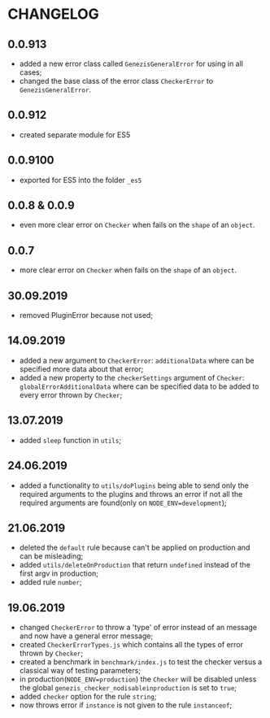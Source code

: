 # CHANGELOG

## 0.0.913

- added a new error class called `GenezisGeneralError` for using in all cases;
- changed the base class of the error class `CheckerError` to `GenezisGeneralError`.

## 0.0.912

- created separate module for ES5

## 0.0.9100

- exported for ES5 into the folder `_es5`

## 0.0.8 & 0.0.9

- even more clear error on `Checker` when fails on the `shape` of an `object`.

## 0.0.7

- more clear error on `Checker` when fails on the `shape` of an `object`.

## 30.09.2019

- removed PluginError because not used;

## 14.09.2019

- added a new argument to `CheckerError`: `additionalData` where can be specified more data about that error;
- added a new property to the `checkerSettings` argument of `Checker`: `globalErrorAdditionalData` where can be
specified data to be added to every error thrown by `Checker`;

## 13.07.2019

- added `sleep` function in `utils`;

## 24.06.2019

- added a functionality to `utils/doPlugins` being able to send only the required arguments to the plugins and throws an
error if not all the required arguments are found(only on `NODE_ENV=development`);

## 21.06.2019

- deleted the `default` rule because can't be applied on production and can be misleading;
- added `utils/deleteOnProduction` that return `undefined` instead of the first argv in production;
- added rule `number`;

## 19.06.2019

- changed `CheckerError` to throw a 'type' of error instead of an message and now have a general error message;
- created `CheckerErrorTypes.js` which contains all the types of error thrown by `Checker`;
- created a benchmark in `benchmark/index.js` to test the checker versus a classical way of testing parameters;
- in production(`NODE_ENV=production`) the `Checker` will be disabled unless the global `genezis_checker_nodisableinproduction` is set to `true`;
- added `checker` option for the rule `string`;
- now throws error if `instance` is not given to the rule `instanceof`;

